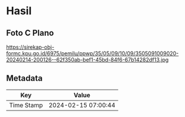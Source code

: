 # Hasil

## Foto C Plano

https://sirekap-obj-formc.kpu.go.id/6975/pemilu/ppwp/35/05/09/10/09/3505091009020-20240214-200126--62f350ab-bef1-45bd-84f6-67b14282df13.jpg


## Metadata

| Key        | Value               |
| ---------- | ------------------- |
| Time Stamp | 2024-02-15 07:00:44 |



